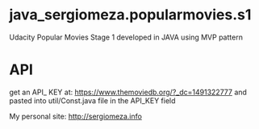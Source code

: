 # java_sergiomeza.popularmovies.s1
Udacity Popular Movies Stage 1 developed in JAVA using MVP pattern

# API
get an API_ KEY at: https://www.themoviedb.org/?_dc=1491322777 and pasted into util/Const.java file in the API_KEY field

My personal site: http://sergiomeza.info
